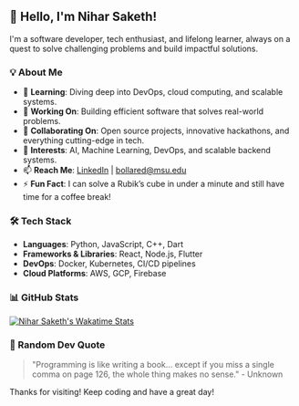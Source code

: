 ## 👋 Hello, I'm Nihar Saketh!

I'm a software developer, tech enthusiast, and lifelong learner, always on a quest to solve challenging problems and build impactful solutions.

### 💡 About Me
- 🌱 **Learning**: Diving deep into DevOps, cloud computing, and scalable systems.
- 🔭 **Working On**: Building efficient software that solves real-world problems.
- 🤝 **Collaborating On**: Open source projects, innovative hackathons, and everything cutting-edge in tech.
- 🎯 **Interests**: AI, Machine Learning, DevOps, and scalable backend systems.
- 📫 **Reach Me**: [LinkedIn](https://www.linkedin.com/in/nihar-saketh-bollareddy-9592a8279/) | bollared@msu.edu
- ⚡ **Fun Fact**: I can solve a Rubik’s cube in under a minute and still have time for a coffee break!

### 🛠️ Tech Stack
- **Languages**: Python, JavaScript, C++, Dart
- **Frameworks & Libraries**: React, Node.js, Flutter
- **DevOps**: Docker, Kubernetes, CI/CD pipelines
- **Cloud Platforms**: AWS, GCP, Firebase

### 📊 GitHub Stats
[![Nihar Saketh's Wakatime Stats](https://github-readme-stats.vercel.app/api/wakatime?username=niharsaketh20&layout=compact&theme=radical)](https://wakatime.com/@niharsaketh20)


### 🎉 Random Dev Quote
> "Programming is like writing a book... except if you miss a single comma on page 126, the whole thing makes no sense." - Unknown

Thanks for visiting! Keep coding and have a great day! 
